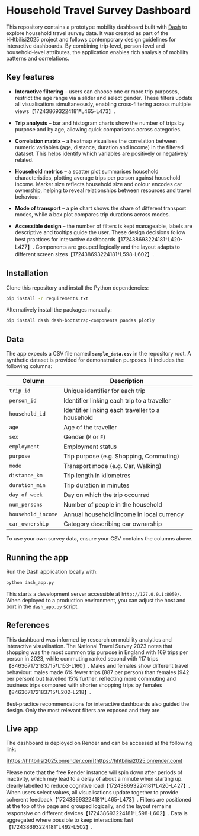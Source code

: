 # Household Travel Survey Dashboard

This repository contains a prototype mobility dashboard built with
[Dash](https://dash.plotly.com) to explore household travel survey data.  It
was created as part of the HHtbilisi2025 project and follows
contemporary design guidelines for interactive dashboards.  By
combining trip‑level, person‑level and household‑level attributes, the
application enables rich analysis of mobility patterns and
correlations.

## Key features

* **Interactive filtering** – users can choose one or more trip purposes,
  restrict the age range via a slider and select gender.  These
  filters update all visualisations simultaneously, enabling
  cross‑filtering across multiple views【172438693224181†L465-L473】.

* **Trip analysis** – bar and histogram charts show the number of
  trips by purpose and by age, allowing quick comparisons across
  categories.

* **Correlation matrix** – a heatmap visualises the correlation between
  numeric variables (age, distance, duration and income) in the
  filtered dataset.  This helps identify which variables are
  positively or negatively related.

* **Household metrics** – a scatter plot summarises household
  characteristics, plotting average trips per person against
  household income.  Marker size reflects household size and colour
  encodes car ownership, helping to reveal relationships between
  resources and travel behaviour.

* **Mode of transport** – a pie chart shows the share of different
  transport modes, while a box plot compares trip durations across
  modes.

* **Accessible design** – the number of filters is kept manageable,
  labels are descriptive and tooltips guide the user.  These design
  decisions follow best practices for interactive dashboards【172438693224181†L420-L427】.
  Components are grouped logically and the layout adapts to
  different screen sizes【172438693224181†L598-L602】.

## Installation

Clone this repository and install the Python dependencies:

```bash
pip install -r requirements.txt
```

Alternatively install the packages manually:

```bash
pip install dash dash-bootstrap-components pandas plotly
```

## Data

The app expects a CSV file named **`sample_data.csv`** in the
repository root.  A synthetic dataset is provided for demonstration
purposes.  It includes the following columns:

| Column             | Description                                   |
|--------------------|-----------------------------------------------|
| `trip_id`          | Unique identifier for each trip               |
| `person_id`        | Identifier linking each trip to a traveller    |
| `household_id`     | Identifier linking each traveller to a household |
| `age`              | Age of the traveller                          |
| `sex`              | Gender (`M` or `F`)                           |
| `employment`       | Employment status                             |
| `purpose`          | Trip purpose (e.g. Shopping, Commuting)        |
| `mode`             | Transport mode (e.g. Car, Walking)             |
| `distance_km`      | Trip length in kilometres                     |
| `duration_min`     | Trip duration in minutes                      |
| `day_of_week`      | Day on which the trip occurred                |
| `num_persons`      | Number of people in the household             |
| `household_income` | Annual household income in local currency      |
| `car_ownership`    | Category describing car ownership              |

To use your own survey data, ensure your CSV contains the columns above.

## Running the app

Run the Dash application locally with:

```bash
python dash_app.py
```

This starts a development server accessible at `http://127.0.0.1:8050/`.  When
deployed to a production environment, you can adjust the host and
port in the `dash_app.py` script.

## References

This dashboard was informed by research on mobility analytics and
interactive visualisation.  The National Travel Survey 2023 notes
that shopping was the most common trip purpose in England with 169
trips per person in 2023, while commuting ranked second with 117
trips【846367172183715†L153-L160】.  Males and females show different travel
behaviour: males made 6% fewer trips (887 per person) than females (942
per person) but travelled 15% further, reflecting more commuting and
business trips compared with shorter shopping trips by females【846367172183715†L202-L218】.

Best‑practice recommendations for interactive dashboards also guided
the design.  Only the most relevant filters are exposed and they are


## Live app

The dashboard is deployed on Render and can be accessed at the following link:

[https://hhtbilisi2025.onrender.com](https://hhtbilisi2025.onrender.com)

Please note that the free Render instance will spin down after periods of inactivity, which may lead to a delay of about a minute when starting up.
clearly labelled to reduce cognitive load【172438693224181†L420-L427】.  When users
select values, all visualisations update together to provide coherent
feedback【172438693224181†L465-L473】.  Filters are positioned at the top of the
page and grouped logically, and the layout remains responsive on
different devices【172438693224181†L598-L602】.  Data is aggregated where
possible to keep interactions fast【172438693224181†L492-L502】.
